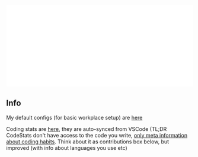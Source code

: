 ![Metrics](/github-metrics.svg)

## Info
My default configs (for basic workplace setup) are [here](https://github.com/RayChimera/configs)

Coding stats are [here](https://codestats.net/users/chimera), they are auto-synced from VSCode (TL;DR CodeStats don't have access to the code you write, [only meta information about coding habits](https://codestats.net/tos). Think about it as contributions box below, but improved (with info about languages you use etc)
